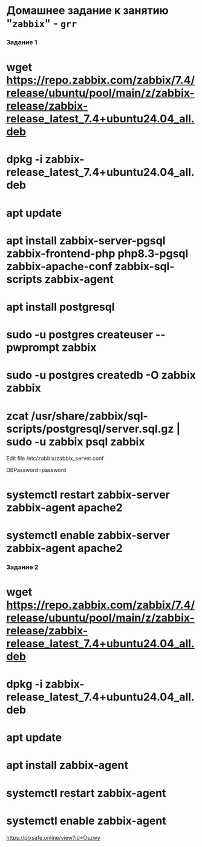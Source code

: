 # Домашнее задание к занятию "`zabbix`" - `grr`


### Задание 1


# wget https://repo.zabbix.com/zabbix/7.4/release/ubuntu/pool/main/z/zabbix-release/zabbix-release_latest_7.4+ubuntu24.04_all.deb
# dpkg -i zabbix-release_latest_7.4+ubuntu24.04_all.deb
# apt update
# apt install zabbix-server-pgsql zabbix-frontend-php php8.3-pgsql zabbix-apache-conf zabbix-sql-scripts zabbix-agent
# apt install postgresql

# sudo -u postgres createuser --pwprompt zabbix
# sudo -u postgres createdb -O zabbix zabbix

# zcat /usr/share/zabbix/sql-scripts/postgresql/server.sql.gz | sudo -u zabbix psql zabbix

Edit file /etc/zabbix/zabbix_server.conf

DBPassword=password


# systemctl restart zabbix-server zabbix-agent apache2
# systemctl enable zabbix-server zabbix-agent apache2


### Задание 2


# wget https://repo.zabbix.com/zabbix/7.4/release/ubuntu/pool/main/z/zabbix-release/zabbix-release_latest_7.4+ubuntu24.04_all.deb
# dpkg -i zabbix-release_latest_7.4+ubuntu24.04_all.deb
# apt update
# apt install zabbix-agent
# systemctl restart zabbix-agent
# systemctl enable zabbix-agent



https://pixsafe.online/view?id=Oszwy